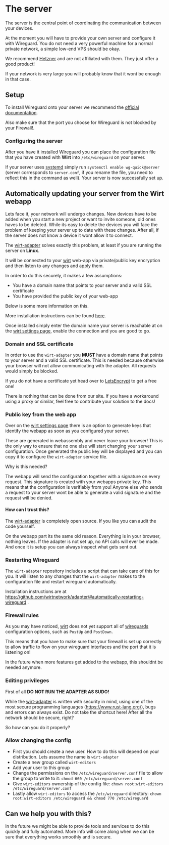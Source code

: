 # The server

The server is the central point of coordinating the communication between your devices.

At the moment you will have to provide your own server and configure it with Wireguard.
You do not need a very powerful machine for a normal private network, a simple low-end VPS should be okay.

We recommend [Hetzner](https://www.hetzner.com/cloud) and are not affiliated with them. They just offer a good product!

If your network is very large you will probably know that it wont be enough in that case.

## Setup

To install Wireguard onto your server we recommend the [official documentation](https://www.wireguard.com/install/).

Also make sure that the port you choose for Wireguard is not blocked by your Firewall!.

### Configuring the server

After you have it installed Wireguard you can place the configuration file that you have created with **Wirt** into `/etc/wireguard` on your server.

If your server uses [systemd](https://systemd.io/) simply run `systemctl enable wg-quick@server` (server corresponds to `server.conf`, if you rename the file, you need to reflect this in the command as well). Your server is now successfully set up.

## Automatically updating your server from the Wirt webapp

Lets face it, your network will undergo changes. New devices have to be added when you start a new project or want to invite someone, old ones haves to be deleted.
While its easy to delete the devices you will face the problem of keeping your server up to date with these changes. After all, if the server does not know a device it wont allow it to connect.

The [wirt-adapter](https://github.com/wirt-network/adapter) solves exactly this problem, at least if you are running the server on **Linux**.

It will be connected to your [wirt](https://wirt.network) web-app via private/public key encryption and then listen to any changes and apply them.

In order to do this securely, it makes a few assumptions:

- You have a domain name that points to your server and a valid SSL certificate
- You have provided the public key of your web-app

Below is some more information on this.

More installation instructions can be found [here](https://github.com/wirt-network/adapter).

Once installed simply enter the domain name your server is reachable at on the [wirt settings page](https://wirt.network/settings), enable the connection and you are good to go.

### Domain and SSL certificate

In order to use the `wirt-adapter` you **MUST** have a domain name that points to your server and a valid SSL certificate.
This is needed because otherwise your browser will not allow communicating with the adapter. All requests would simply be blocked.

If you do not have a certificate yet head over to [LetsEncrypt](https://letsencrypt.org/) to get a free one!

There is nothing that can be done from our site. If you have a workaround using a proxy or similar, feel free to contribute your solution to the docs!

### Public key from the web app

Over on the [wirt settings page](https://wirt.network/settings) there is an option to generate keys that identify the webapp as soon as you configured your server.

These are generated in webassembly and never leave your browser! This is the only way to ensure that no one else will start changing your server configuration.
Once generated the public key will be displayed and you can copy it to configure the `wirt-adapter` service file.

Why is this needed?

The webapp will send the configuration together with a signature on every request. This signature is created with your webapps private key.
This means that the configuration is verifiably from you! Anyone else who sends a request to your server wont be able to generate a valid signature and the request will be denied.

#### How can I trust this?

The [wirt-adapter](https://github.com/wirt-network/adapter) is completely open source. If you like you can audit the code yourself.

On the webapp part its the same old reason. Everything is in your browser, nothing leaves. If the adapter is not set up, no API calls will ever be made.
And once it is setup you can always inspect what gets sent out.

### Restarting Wireguard

The `wirt-adapter` repository includes a script that can take care of this for you.
It will listen to any changes that the `wirt-adapter` makes to the configuration file and restart wireguard automatically.

Installation instructions are at https://github.com/wirtnetwork/adapter/#automatically-restarting-wireguard .

### Firewall rules

As you may have noticed, [wirt](https://wirt.network) does not yet support all of [wireguards](https://wireguard.com) configuration options, such as `PostUp` and `PostDown`.

This means that you have to make sure that your firewall is set up correctly to allow traffic to flow on your wireguard interfaces and the port that it is listening on!

In the future when more features get added to the webapp, this shouldnt be needed anymore.

### Editing privileges

First of all **DO NOT RUN THE ADAPTER AS SUDO!**

While the [wirt-adapter](https://github.com/wirt-network/adapter) is written with security in mind, using one of the most secure programming languages (https://www.rust-lang.org/), bugs and errors can always exist. Do not take the shortcut here! After all the network should be secure, right?

So how can you do it properly?

### Allow changing the config

- First you should create a new user. How to do this will depend on your distribution. Lets assume the name is `wirt-adapter`
- Create a new group called `wirt-editors`
- Add your user to this group
- Change the permissions on the `/etc/wireguard/server.conf` file to allow the group to write to it: `chmod 660 /etc/wireguard/server.conf`
- Give `wirt-editors` ownership of the config file: `chown root:wirt-editors /etc/wireguard/server.conf`
- Lastly allow `wirt-editors` to access the `/etc/wireguard` directory: `chown root:wirt-editors /etc/wireguard && chmod 770 /etc/wireguard`

## Can we help you with this?

In the future we might be able to provide tools and services to do this quickly and fully automated.
More info will come along when we can be sure that everything works smoothly and is secure.
